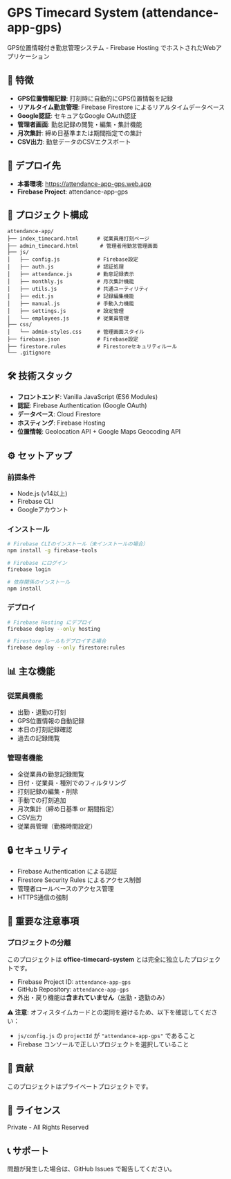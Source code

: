 # GPS Timecard System (attendance-app-gps)

GPS位置情報付き勤怠管理システム - Firebase Hosting でホストされたWebアプリケーション

## 🌟 特徴

- **GPS位置情報記録**: 打刻時に自動的にGPS位置情報を記録
- **リアルタイム勤怠管理**: Firebase Firestore によるリアルタイムデータベース
- **Google認証**: セキュアなGoogle OAuth認証
- **管理者画面**: 勤怠記録の閲覧・編集・集計機能
- **月次集計**: 締め日基準または期間指定での集計
- **CSV出力**: 勤怠データのCSVエクスポート

## 🚀 デプロイ先

- **本番環境**: https://attendance-app-gps.web.app
- **Firebase Project**: attendance-app-gps

## 📁 プロジェクト構成

```
attendance-app/
├── index_timecard.html      # 従業員用打刻ページ
├── admin_timecard.html       # 管理者用勤怠管理画面
├── js/
│   ├── config.js            # Firebase設定
│   ├── auth.js              # 認証処理
│   ├── attendance.js        # 勤怠記録表示
│   ├── monthly.js           # 月次集計機能
│   ├── utils.js             # 共通ユーティリティ
│   ├── edit.js              # 記録編集機能
│   ├── manual.js            # 手動入力機能
│   ├── settings.js          # 設定管理
│   └── employees.js         # 従業員管理
├── css/
│   └── admin-styles.css     # 管理画面スタイル
├── firebase.json            # Firebase設定
├── firestore.rules          # Firestoreセキュリティルール
└── .gitignore

```

## 🛠 技術スタック

- **フロントエンド**: Vanilla JavaScript (ES6 Modules)
- **認証**: Firebase Authentication (Google OAuth)
- **データベース**: Cloud Firestore
- **ホスティング**: Firebase Hosting
- **位置情報**: Geolocation API + Google Maps Geocoding API

## ⚙️ セットアップ

### 前提条件

- Node.js (v14以上)
- Firebase CLI
- Googleアカウント

### インストール

```bash
# Firebase CLIのインストール（未インストールの場合）
npm install -g firebase-tools

# Firebase にログイン
firebase login

# 依存関係のインストール
npm install
```

### デプロイ

```bash
# Firebase Hosting にデプロイ
firebase deploy --only hosting

# Firestore ルールもデプロイする場合
firebase deploy --only firestore:rules
```

## 📊 主な機能

### 従業員機能
- 出勤・退勤の打刻
- GPS位置情報の自動記録
- 本日の打刻記録確認
- 過去の記録閲覧

### 管理者機能
- 全従業員の勤怠記録閲覧
- 日付・従業員・種別でのフィルタリング
- 打刻記録の編集・削除
- 手動での打刻追加
- 月次集計（締め日基準 or 期間指定）
- CSV出力
- 従業員管理（勤務時間設定）

## 🔒 セキュリティ

- Firebase Authentication による認証
- Firestore Security Rules によるアクセス制御
- 管理者ロールベースのアクセス管理
- HTTPS通信の強制

## 📝 重要な注意事項

### プロジェクトの分離

このプロジェクトは **office-timecard-system** とは完全に独立したプロジェクトです。

- Firebase Project ID: `attendance-app-gps`
- GitHub Repository: `attendance-app-gps`
- 外出・戻り機能は**含まれていません**（出勤・退勤のみ）

**⚠️ 注意**: オフィスタイムカードとの混同を避けるため、以下を確認してください：
- `js/config.js` の `projectId` が `"attendance-app-gps"` であること
- Firebase コンソールで正しいプロジェクトを選択していること

## 🤝 貢献

このプロジェクトはプライベートプロジェクトです。

## 📄 ライセンス

Private - All Rights Reserved

## 📞 サポート

問題が発生した場合は、GitHub Issues で報告してください。

